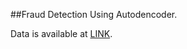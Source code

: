##Fraud Detection Using Autodencoder.

Data is available at [LINK](https://www.kaggle.com/c/ieee-fraud-detection/data).


